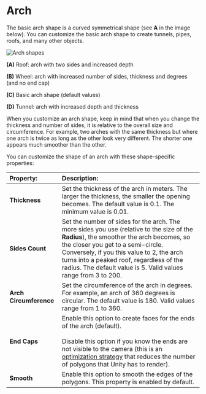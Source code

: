 # Arch
The basic arch shape is a curved symmetrical shape (see **A** in the image below). You can customize the basic arch shape to create tunnels, pipes, roofs, and many other objects.

![Arch shapes](images/shape-tool_arch.png)

**(A)** Roof: arch with two sides and increased depth

**(B)** Wheel: arch with increased number of sides, thickness and degrees (and no end cap)

**(C)** Basic arch shape (default values)

**(D)** Tunnel: arch with increased depth and thickness

When you customize an arch shape, keep in mind that when you change the thickness and number of sides, it is relative to the overall size and circumference. For example, two arches with the same thickness but where one arch is twice as long as the other look very different. The shorter one appears much smoother than the other.

You can customize the shape of an arch with these shape-specific properties:


| **Property:** | **Description:** |
|:-- |:-- |
| __Thickness__ | Set the thickness of the arch in meters. The larger the thickness, the smaller the opening becomes. The default value is 0.1. The minimum value is 0.01. |
| __Sides Count__ | Set the number of sides for the arch. The more sides you use (relative to the size of the __Radius__), the smoother the arch becomes, so the closer you get to a semi-circle. Conversely, if you this value to 2, the arch turns into a peaked roof, regardless of the radius. The default value is 5. Valid values range from 3 to 200. |
| __Arch Circumference__ | Set the circumference of the arch in degrees. For example, an arch of 360 degrees is circular. The default value is 180. Valid values range from 1 to 360. |
| __End Caps__ | Enable this option to create faces for the ends of the arch (default). <br /><br />Disable this option if you know the ends are not visible to the camera (this is an [optimization strategy](workflow-edit-tips.md) that reduces the number of polygons that Unity has to render). |
| **Smooth** | Enable this option to smooth the edges of the polygons. This property is enabled by default. |
